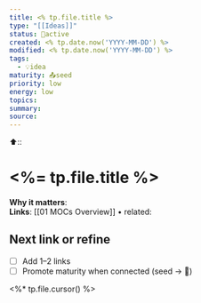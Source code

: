 ```yaml
---
title: <% tp.file.title %>
type: "[[Ideas]]"
status: 🔄active
created: <% tp.date.now('YYYY-MM-DD') %>
modified: <% tp.date.now('YYYY-MM-DD') %>
tags:
  - 💡idea
maturity: 📤seed
priority: low
energy: low
topics: 
summary: 
source:
---
```


⬆️:: 

# <%= tp.file.title %>

**Why it matters**:  
**Links**: [[01 MOCs Overview]] • related: 

## Next link or refine
- [ ] Add 1–2 links
- [ ] Promote maturity when connected (seed → 🌱)

<%* tp.file.cursor() %>
